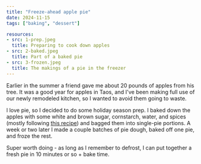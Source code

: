 ```yaml
---
title: "Freeze-ahead apple pie"
date: 2024-11-15
tags: ["baking", "dessert"]

resources:
- src: 1-prep.jpeg
  title: Preparing to cook down apples
- src: 2-baked.jpeg
  title: Part of a baked pie
- src: 3-frozen.jpeg
  title: The makings of a pie in the freezer
---
```


Earlier in the summer a friend gave me about 20 pounds of apples from his tree. It was a good year for apples in Taos, and I've been making full use of our newly remodeled kitchen, so I wanted to avoid them going to waste.

I love pie, so I decided to do some holiday season prep. I baked down the apples with some white and brown sugar, cornstarch, water, and spices (mostly following [this recipe](https://happymoneysaver.com/freezer-apple-pie-filling/)) and bagged them into single-pie portions. A week or two later I made a couple batches of pie dough, baked off one pie, and froze the rest.

Super worth doing - as long as I remember to defrost, I can put together a fresh pie in 10 minutes or so + bake time.
